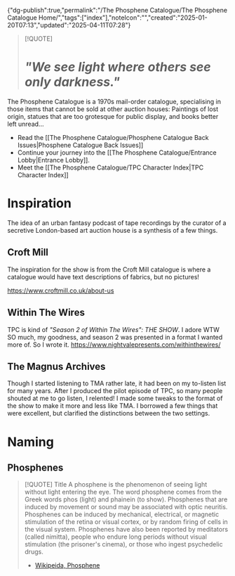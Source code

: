 
{"dg-publish":true,"permalink":"/The Phosphene Catalogue/The Phosphene Catalogue Home/","tags":["index"],"noteIcon":"","created":"2025-01-20T07:13","updated":"2025-04-11T07:28"}



> [!QUOTE]
> # _"We see light where others see only darkness."_

The Phosphene Catalogue is a 1970s mail-order catalogue, specialising in those items that cannot be sold at other auction houses: Paintings of lost origin, statues that are too grotesque for public display, and books better left unread...

- Read the [[The Phosphene Catalogue/Phosphene Catalogue Back Issues\|Phosphene Catalogue Back Issues]]
- Continue your journey into the [[The Phosphene Catalogue/Entrance Lobby\|Entrance Lobby]].
- Meet the [[The Phosphene Catalogue/TPC Character Index\|TPC Character Index]]

# Inspiration

The idea of an urban fantasy podcast of tape recordings by the curator of a secretive London-based art auction house is a synthesis of a few things.

## Croft Mill

The inspiration for the show is from the Croft Mill catalogue is where a catalogue would have text descriptions of fabrics, but no pictures!

<https://www.croftmill.co.uk/about-us>

## Within The Wires

TPC is kind of _"Season 2 of Within The Wires": THE SHOW_. I adore WTW SO much, my goodness, and season 2 was presented in a format I wanted more of. So I wrote it. https://www.nightvalepresents.com/withinthewires/

## The Magnus Archives

Though I started listening to TMA rather late, it had been on my to-listen list for many years. After I produced the pilot episode of TPC, so many people shouted at me to go listen, I relented! I made some tweaks to the format of the show to make it more and less like TMA. I borrowed a few things that were excellent, but clarified the distinctions between the two settings.

# Naming

## Phosphenes

> [!QUOTE] Title
> A phosphene is the phenomenon of seeing light without light entering the eye. The word phosphene comes from the Greek words phos (light) and phainein (to show). Phosphenes that are induced by movement or sound may be associated with optic neuritis. Phosphenes can be induced by mechanical, electrical, or magnetic stimulation of the retina or visual cortex, or by random firing of cells in the visual system. Phosphenes have also been reported by meditators (called nimitta), people who endure long periods without visual stimulation (the prisoner's cinema), or those who ingest psychedelic drugs.
> - [Wikipeida, Phosphene](https://en.wikipedia.org/wiki/Phosphene)

 